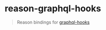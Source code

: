 # reason-graphql-hooks

> Reason bindings for [graphql-hooks](https://github.com/nearform/graphql-hooks)